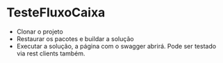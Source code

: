 # TesteFluxoCaixa

- Clonar o projeto
- Restaurar os pacotes e buildar a solução
- Executar a solução, a página com o swagger abrirá. Pode ser testado via rest clients também.
